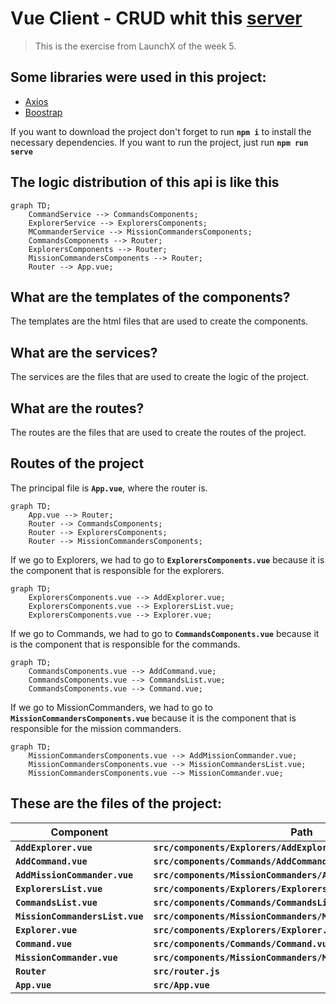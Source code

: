 # Vue Client - CRUD whit this [server](https://github.com/martinGM05/PrismaDB)

> This is the exercise from LaunchX of the week 5.

## Some libraries were used in this project:
- [Axios](https://www.npmjs.com/package/axios)
- [Boostrap](https://getbootstrap.com/)

If you want to download the project don't forget to run **`npm i`** to install the necessary dependencies.
If you want to run the project, just run **`npm run serve`**

## The logic distribution of this api is like this
```mermaid
graph TD;
    CommandService --> CommandsComponents;
    ExplorerService --> ExplorersComponents;
    MCommanderService --> MissionCommandersComponents;
    CommandsComponents --> Router;
    ExplorersComponents --> Router;
    MissionCommandersComponents --> Router;
    Router --> App.vue;
```

##  What are the templates of the components?
The templates are the html files that are used to create the components.

## What are the services?
The services are the files that are used to create the logic of the project.

## What are the routes?
The routes are the files that are used to create the routes of the project.

## Routes of the project
The principal file is **`App.vue`**, where the router is.
```mermaid
graph TD;
    App.vue --> Router;
    Router --> CommandsComponents;
    Router --> ExplorersComponents;
    Router --> MissionCommandersComponents;
```

If we go to Explorers, we had to go to **`ExplorersComponents.vue`** because it is the component that is responsible for the explorers.
```mermaid
graph TD;
    ExplorersComponents.vue --> AddExplorer.vue;
    ExplorersComponents.vue --> ExplorersList.vue;
    ExplorersComponents.vue --> Explorer.vue;
```

If we go to Commands, we had to go to **`CommandsComponents.vue`** because it is the component that is responsible for the commands.
```mermaid
graph TD;
    CommandsComponents.vue --> AddCommand.vue;
    CommandsComponents.vue --> CommandsList.vue;
    CommandsComponents.vue --> Command.vue;
```

If we go to MissionCommanders, we had to go to **`MissionCommandersComponents.vue`** because it is the component that is responsible for the mission commanders.
```mermaid
graph TD;
    MissionCommandersComponents.vue --> AddMissionCommander.vue;
    MissionCommandersComponents.vue --> MissionCommandersList.vue;
    MissionCommandersComponents.vue --> MissionCommander.vue;
```



## These are the files of the project:
| Component | Path |
| --- | --- |
| **`AddExplorer.vue`** | **`src/components/Explorers/AddExplorer.vue`** |
| **`AddCommand.vue`** | **`src/components/Commands/AddCommand.vue`** |
| **`AddMissionCommander.vue`** | **`src/components/MissionCommanders/AddMissionCommander.vue`** |
| **`ExplorersList.vue`** | **`src/components/Explorers/ExplorersList.vue`** |
| **`CommandsList.vue`** | **`src/components/Commands/CommandsList.vue`** |
| **`MissionCommandersList.vue`** | **`src/components/MissionCommanders/MissionCommandersList.vue`** |
| **`Explorer.vue`** | **`src/components/Explorers/Explorer.vue`** |
| **`Command.vue`** | **`src/components/Commands/Command.vue`** |
| **`MissionCommander.vue`** | **`src/components/MissionCommanders/MissionCommander.vue`** |
| **`Router`** | **`src/router.js`** |
| **`App.vue`** | **`src/App.vue`** |